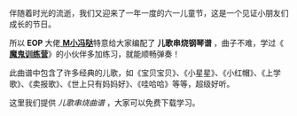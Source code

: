 

伴随着时光的流逝，我们又迎来了一年一度的六一儿童节，这是一个见证小朋友们成长的节日。

所以 **EOP** 大佬[
**M小冯哒**](https://www.everyonepiano.cn/user-174829.html)特意给大家编配了 **儿歌串烧钢琴谱**
，曲子不难，学过《[ **魔鬼训练营**](/Sale.html)》的小伙伴多加练习，就能顺畅弹奏！

此曲谱中包含了许多经典的儿歌，如《宝贝宝贝》、《小星星》、《小红帽》、《上学歌》、《卖报歌》、《世上只有妈妈好》、《哇哈哈》等等，超级好听。

这里我们提供 _儿歌串烧曲谱_ ，大家可以免费下载学习。

